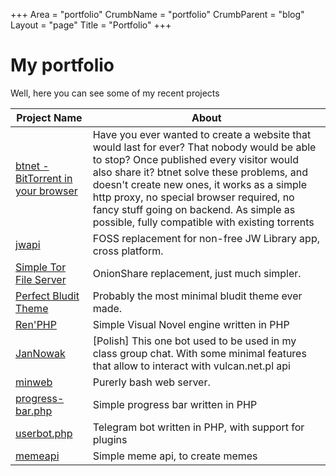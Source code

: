 +++
Area = "portfolio"
CrumbName = "portfolio"
CrumbParent = "blog"
Layout = "page"
Title = "Portfolio"
+++

# My portfolio

Well, here you can see some of my recent projects

| Project Name | About |
| ------------ | ----- |
| [btnet - BitTorrent in your browser](https://git.mrcyjanek.net/mrcyjanek/btnet) | Have you ever wanted to create a website that would last for ever? That nobody would be able to stop? Once published every visitor would also share it? btnet solve these problems, and doesn't create new ones, it works as a simple http proxy, no special browser required, no fancy stuff going on backend. As simple as possible, fully compatible with existing torrents |
| [jwapi](https://git.mrcyjanek.net/mrcyjanek/jwapi) | FOSS replacement for non-free JW Library app, cross platform. | 
| [Simple Tor File Server](https://git.mrcyjanek.net/mrcyjanek/simple-tor-file-server) | OnionShare replacement, just much simpler. |
| [Perfect Bludit Theme](https://git.mrcyjanek.net/mrcyjanek/Perfect-Bludit-Theme) | Probably the most minimal bludit theme ever made. |
| [Ren'PHP](https://github.com/MrCyjaneK/ren-php) | Simple Visual Novel engine written in PHP |
| [JanNowak](https://git.mrcyjanek.net/mrcyjanek/JanNowak) | \[Polish\] This one bot used to be used in my class group chat. With some minimal features that allow to interact with vulcan.net.pl api |
| [minweb](https://git.mrcyjanek.net/mrcyjanek/minweb) | Purerly bash web server. |
| [progress-bar.php](https://git.mrcyjanek.net/mrcyjanek/progress-bar.php) | Simple progress bar written in PHP |
| [userbot.php](https://git.mrcyjanek.net/mrcyjanek/userbot.php) | Telegram bot written in PHP, with support for plugins |
| [memeapi](https://git.mrcyjanek.net/mrcyjanek/memeapi) | Simple meme api, to create memes |

